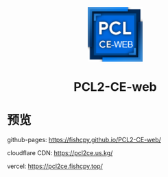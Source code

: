 <div align="center">

<img src="./img/web-logo.png" width="128" height="128" alt="PCL2-CE-web Logo">

# PCL2-CE-web

</div>

# 预览
github-pages: https://fishcpy.github.io/PCL2-CE-web/

cloudflare CDN: https://pcl2ce.us.kg/

vercel: https://pcl2ce.fishcpy.top/